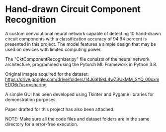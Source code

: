# Hand-drawn Circuit Component Recognition

A custom convolutional neural network capable of detecting 10 hand-drawn circuit components with a classification accuracy of 94.94 percent is presented in this project. The model features a simple design that may be used on devices with limited computing power.

The "CktComponentRecognizer.py" file consists of the neural network architecture, programmed using the Pytorch ML Framework in Python 3.8.

Original images acquired for the dataset: https://drive.google.com/drive/folders/14J6al19sL4wZ3UkMM_SYQ_00xxmEDO6r?usp=sharing  

A simple GUI has been developed using Tkinter and Pygame libraries for demonstration purposes.

Paper drafted for this project has also been attached.

NOTE: Make sure all the code files and dataset folders are in the same directory for a error-free execution.
